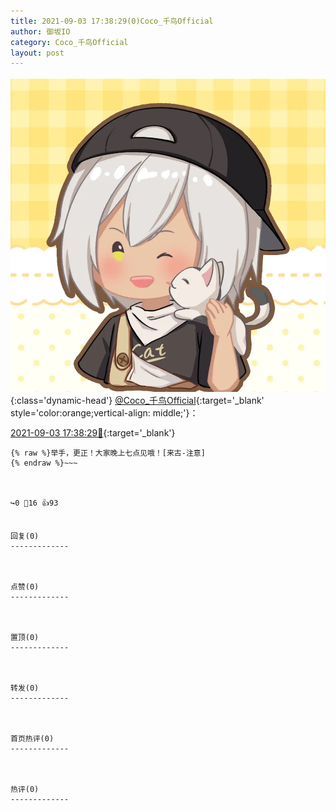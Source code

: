 ```yaml
---
title: 2021-09-03 17:38:29(0)Coco_千鸟Official
author: 御坂IO
category: Coco_千鸟Official
layout: post
---
```


![img](/images/85e485bc0dbd0cde4d15f24d7cffe9704618ad10.jpg){:class='dynamic-head'}
[@Coco_千鸟Official](https://space.bilibili.com/1891728206/dynamic){:target='_blank' style='color:orange;vertical-align: middle;'}：

[2021-09-03 17:38:29🔗](https://t.bilibili.com/566177660001678033){:target='_blank'}

~~~
{% raw %}举手，更正！大家晚上七点见哦！[来古-注意]
{% endraw %}~~~



↪️0 💬16 👍93


回复(0)
-------------



点赞(0)
-------------



置顶(0)
-------------



转发(0)
-------------



首页热评(0)
-------------



热评(0)
-------------



